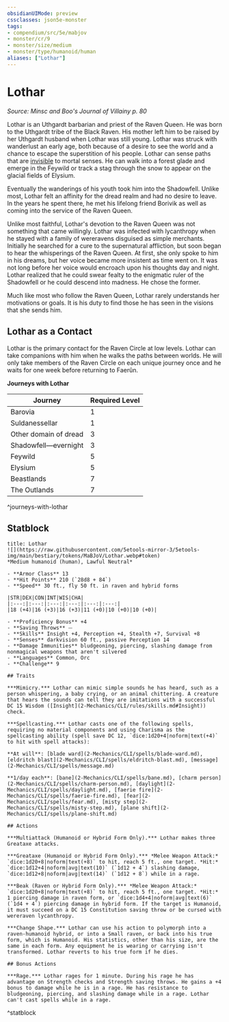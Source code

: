 ```yaml
---
obsidianUIMode: preview
cssclasses: json5e-monster
tags:
- compendium/src/5e/mabjov
- monster/cr/9
- monster/size/medium
- monster/type/humanoid/human
aliases: ["Lothar"]
---
```

# Lothar
*Source: Minsc and Boo's Journal of Villainy p. 80*  

Lothar is an Uthgardt barbarian and priest of the Raven Queen. He was born to the Uthgardt tribe of the Black Raven. His mother left him to be raised by her Uthgardt husband when Lothar was still young. Lothar was struck with wanderlust an early age, both because of a desire to see the world and a chance to escape the superstition of his people. Lothar can sense paths that are [invisible](2-Mechanics/CLI/rules/conditions.md#Invisible) to mortal senses. He can walk into a forest glade and emerge in the Feywild or track a stag through the snow to appear on the glacial fields of Elysium.

Eventually the wanderings of his youth took him into the Shadowfell. Unlike most, Lothar felt an affinity for the dread realm and had no desire to leave. In the years he spent there, he met his lifelong friend Borivik as well as coming into the service of the Raven Queen.

Unlike most faithful, Lothar's devotion to the Raven Queen was not something that came willingly. Lothar was infected with lycanthropy when he stayed with a family of wereravens disguised as simple merchants. Initially he searched for a cure to the supernatural affliction, but soon began to hear the whisperings of the Raven Queen. At first, she only spoke to him in his dreams, but her voice became more insistent as time went on. It was not long before her voice would encroach upon his thoughts day and night. Lothar realized that he could swear fealty to the enigmatic ruler of the Shadowfell or he could descend into madness. He chose the former.

Much like most who follow the Raven Queen, Lothar rarely understands her motivations or goals. It is his duty to find those he has seen in the visions that she sends him.

## Lothar as a Contact

Lothar is the primary contact for the Raven Circle at low levels. Lothar can take companions with him when he walks the paths between worlds. He will only take members of the Raven Circle on each unique journey once and he waits for one week before returning to Faerûn.

**Journeys with Lothar**

| Journey | Required Level |
|---------|----------------|
| Barovia | 1 |
| Suldanessellar | 1 |
| Other domain of dread | 3 |
| Shadowfell—evernight | 3 |
| Feywild | 5 |
| Elysium | 5 |
| Beastlands | 7 |
| The Outlands | 7 |
^journeys-with-lothar

## Statblock

```ad-statblock
title: Lothar
![](https://raw.githubusercontent.com/5etools-mirror-3/5etools-img/main/bestiary/tokens/MaBJoV/Lothar.webp#token)
*Medium humanoid (human), Lawful Neutral*

- **Armor Class** 13
- **Hit Points** 210 (`28d8 + 84`)
- **Speed** 30 ft., fly 50 ft. in raven and hybrid forms

|STR|DEX|CON|INT|WIS|CHA|
|:---:|:---:|:---:|:---:|:---:|:---:|
|18 (+4)|16 (+3)|16 (+3)|11 (+0)|10 (+0)|10 (+0)|

- **Proficiency Bonus** +4
- **Saving Throws** ⏤
- **Skills** Insight +4, Perception +4, Stealth +7, Survival +8
- **Senses** darkvision 60 ft., passive Perception 14
- **Damage Immunities** bludgeoning, piercing, slashing damage from nonmagical weapons that aren't silvered
- **Languages** Common, Orc
- **Challenge** 9

## Traits

***Mimicry.*** Lothar can mimic simple sounds he has heard, such as a person whispering, a baby crying, or an animal chittering. A creature that hears the sounds can tell they are imitations with a successful DC 15 Wisdom ([Insight](2-Mechanics/CLI/rules/skills.md#Insight)) check.

***Spellcasting.*** Lothar casts one of the following spells, requiring no material components and using Charisma as the spellcasting ability (spell save DC 12, `dice:1d20+4|noform|text(+4)` to hit with spell attacks):

**At will**: [blade ward](2-Mechanics/CLI/spells/blade-ward.md), [eldritch blast](2-Mechanics/CLI/spells/eldritch-blast.md), [message](2-Mechanics/CLI/spells/message.md)

**1/day each**: [bane](2-Mechanics/CLI/spells/bane.md), [charm person](2-Mechanics/CLI/spells/charm-person.md), [daylight](2-Mechanics/CLI/spells/daylight.md), [faerie fire](2-Mechanics/CLI/spells/faerie-fire.md), [fear](2-Mechanics/CLI/spells/fear.md), [misty step](2-Mechanics/CLI/spells/misty-step.md), [plane shift](2-Mechanics/CLI/spells/plane-shift.md)

## Actions

***Multiattack (Humanoid or Hybrid Form Only).*** Lothar makes three Greataxe attacks.

***Greataxe (Humanoid or Hybrid Form Only).*** *Melee Weapon Attack:* `dice:1d20+8|noform|text(+8)` to hit, reach 5 ft., one target. *Hit:* `dice:1d12+4|noform|avg|text(10)` (`1d12 + 4`) slashing damage, `dice:1d12+8|noform|avg|text(14)` (`1d12 + 8`) while in a rage.

***Beak (Raven or Hybrid Form Only).*** *Melee Weapon Attack:* `dice:1d20+8|noform|text(+8)` to hit, reach 5 ft., one target. *Hit:* 1 piercing damage in raven form, or `dice:1d4+4|noform|avg|text(6)` (`1d4 + 4`) piercing damage in hybrid form. If the target is Humanoid, it must succeed on a DC 15 Constitution saving throw or be cursed with wereraven lycanthropy.

***Change Shape.*** Lothar can use his action to polymorph into a raven-humanoid hybrid, or into a Small raven, or back into his true form, which is Humanoid. His statistics, other than his size, are the same in each form. Any equipment he is wearing or carrying isn't transformed. Lothar reverts to his true form if he dies.

## Bonus Actions

***Rage.*** Lothar rages for 1 minute. During his rage he has advantage on Strength checks and Strength saving throws. He gains a +4 bonus to damage while he is in a rage. He has resistance to bludgeoning, piercing, and slashing damage while in a rage. Lothar can't cast spells while in a rage.
```
^statblock